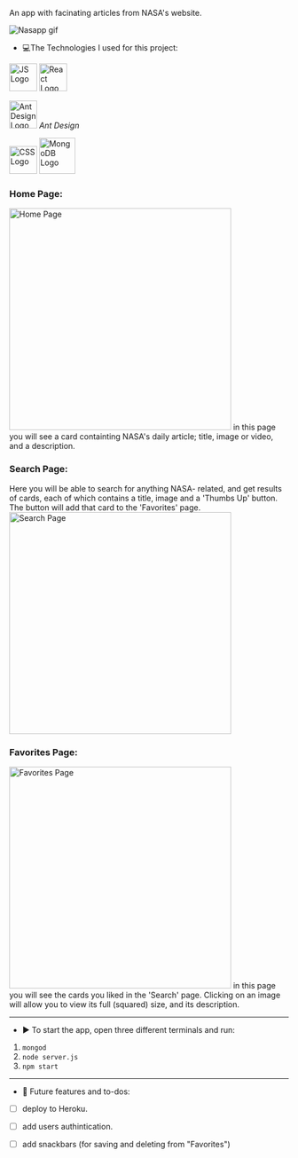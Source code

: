 An app with facinating articles from NASA's website.

![Nasapp gif](https://i.giphy.com/media/OnvF9IpQmmZTWS2mEL/giphy.webp)

- :computer:The Technologies I used for this project:
<img alt="JS Logo" src="https://www.vitoshacademy.com/wp-content/uploads/2015/04/JS.png"  height="50">
<img alt="React Logo" src="https://www.logolynx.com/images/logolynx/e1/e12c387bd8ebccf18a4741b4b83a6d71.png" height="50">

<p>
<img alt= "Ant Design Logo" src="https://gw.alipayobjects.com/zos/rmsportal/rlpTLlbMzTNYuZGGCVYM.png" height="50">
 <em>Ant Design</em>
 </p>
<img alt="CSS Logo" src="https://upload.wikimedia.org/wikipedia/commons/d/d5/CSS3_logo_and_wordmark.svg"  height="50">
<img alt="MongoDB Logo"  src="https://cdn.app.compendium.com/uploads/user/e7c690e8-6ff9-102a-ac6d-e4aebca50425/f4a5b21d-66fa-4885-92bf-c4e81c06d916/Image/e5eee315a17de0d7f56117077eb71fa9/mongo.png" height="65">


 ### Home Page: ###
  <img alt="Home Page" src="https://i.postimg.cc/PfCX64Z2/Home-Page.png" height="400"> 
in this page you will see a card containting NASA's daily article; title, image or video, and a description.
 
  ### Search Page: ###
 Here you will be able to search for anything NASA- related, and get results of cards, each of which contains a title, image and a 'Thumbs Up' button. The button will add that card to the 'Favorites' page.
 <img alt="Search Page" src="https://i.postimg.cc/NF9z1LKk/Search-Page.png" height="400"> 
 
 ### Favorites Page: ###
  <img alt="Favorites Page" src="https://i.postimg.cc/sX0LQ5g2/Favorites-Page.png" height="400"> 
 in this page you will see the cards you liked in the 'Search' page. Clicking on an image will allow you to view its full (squared) size, and its description.
 


---------------------
- :arrow_forward: To start the app, open three different terminals and run:
1.  `mongod`
2.  `node server.js`
3.  `npm start`
---------------------
- :memo: Future features and to-dos:
 - [ ] deploy to Heroku.
 - [ ] add users authintication.
 - [ ] add snackbars (for saving and deleting from "Favorites")

